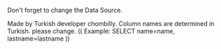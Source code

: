 Don't forget to change the Data Source.





Made by Turkish developer chombilly. Column names are determined in Turkish. please change.  ((  Example: SELECT name=name, lastname=lastname ))
